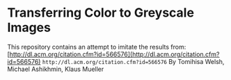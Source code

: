 # Transferring Color to Greyscale Images

This repository contains an attempt to imitate the results from:
[http://dl.acm.org/citation.cfm?id=566576](http://dl.acm.org/citation.cfm?id=566576)
`http://dl.acm.org/citation.cfm?id=566576`
By Tomihisa Welsh, Michael Ashikhmin, Klaus Mueller

